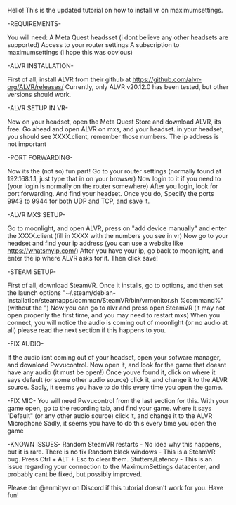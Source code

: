 Hello! This is the updated tutorial on how to install vr on maximumsettings.

-REQUIREMENTS-

You will need:
A Meta Quest headsset (i dont believe any other headsets are supported)
Access to your router settings
A subscription to maximumsettings (i hope this was obvious)

-ALVR INSTALLATION-

First of all, install ALVR from their github at https://github.com/alvr-org/ALVR/releases/
Currently, only ALVR v20.12.0 has been tested, but other versions should work.

-ALVR SETUP IN VR-

Now on your headset, open the Meta Quest Store and download ALVR, its free.
Go ahead and open ALVR on mxs, and your headset. in your headset, you should see XXXX.client, remember those numbers. The ip address is not important

-PORT FORWARDING-

Now its the (not so) fun part! Go to your router settings (normally found at 192.168.1.1, just type that in on your browser)
Now login to it if you need to (your login is normally on the router somewhere)
After you login, look for port forwarding. And find your headset. Once you do, Specify the ports 9943 to 9944 for both UDP and TCP, and save it.

-ALVR MXS SETUP-

Go to moonlight, and open ALVR, press on "add device manually" and enter the XXXX.client (fill in XXXX with the numbers you see in vr)
Now go to your headset and find your ip address (you can use a website like https://whatsmyip.com/)
After you have your ip, go back to moonlight, and enter the ip where ALVR asks for it. Then click save!

-STEAM SETUP-

First of all, download SteamVR. Once it installs, go to options, and then set the launch options "~/.steam/debian-installation/steamapps/common/SteamVR/bin/vrmonitor.sh %command%" (without the ")
Now you can go to alvr and press open SteamVR (it may not open properlly the first time, and you may need to restart mxs)
When you connect, you will notice the audio is coming out of moonlight (or no audio at all) please read the next section if this happens to you.

-FIX AUDIO-

If the audio isnt coming out of your headset, open your sofware manager, and download Pwvucontrol.
Now open it, and look for the game that doesnt have any audio (it must be open!)
Once youve found it, click on where it says default (or some other audio source) click it, and change it to the ALVR source.
Sadly, it seems you have to do this every time you open the game.

-FIX MIC-
You will need Pwvucontrol from the last section for this.
With your game open, go to the recording tab, and find your game.
where it says 'Default" (or any other audio source) click it, and change it to the ALVR Microphone
Sadly, it seems you have to do this every time you open the game

-KNOWN ISSUES-
Random SteamVR restarts - No idea why this happens, but it is rare. There is no fix
Random black windows - This is a SteamVR bug. Press Ctrl + ALT + Esc to clear them.
Stutters/Latency - This is an issue regarding your connection to the MaximumSettings datacenter, and probably cant be fixed, but possibly improved.


Please dm @enmityvr on Discord if this tutorial doesn't work for you. Have fun!
